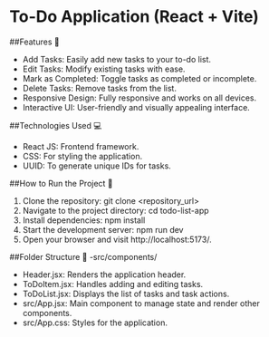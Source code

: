 # To-Do Application (React + Vite)

##Features 🌟
- Add Tasks: Easily add new tasks to your to-do list.
- Edit Tasks: Modify existing tasks with ease.
- Mark as Completed: Toggle tasks as completed or incomplete.
- Delete Tasks: Remove tasks from the list.
- Responsive Design: Fully responsive and works on all devices.
- Interactive UI: User-friendly and visually appealing interface.

##Technologies Used 💻
- React JS: Frontend framework.
- CSS: For styling the application.
- UUID: To generate unique IDs for tasks.

##How to Run the Project 🚀
1. Clone the repository: git clone <repository_url>
2. Navigate to the project directory: cd todo-list-app
3. Install dependencies: npm install
4. Start the development server: npm run dev
5. Open your browser and visit http://localhost:5173/.

##Folder Structure 📂
-src/components/
- Header.jsx: Renders the application header.
- ToDoItem.jsx: Handles adding and editing tasks.
- ToDoList.jsx: Displays the list of tasks and task actions.
- src/App.jsx: Main component to manage state and render other components.
- src/App.css: Styles for the application.





